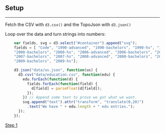 ## Setup

***

Fetch the CSV with ```d3.csv()``` and the TopoJson with ```d3.json()```

Loop over the data and turn strings into numbers:

```javascript
    var fields, svg = d3.select("#container").append("svg");
    fields = [ "Code", "1990-advanced", "1990-bachelors", "1990-hs", "1990-not-hs", "2000-advanced",
    "2000-bachelors", "2000-hs", "2006-advanced", "2006-bachelors", "2006-hs", "2007-advanced",
    "2007-bachelors", "2007-hs", "2008-advanced", "2008-bachelors", "2008-hs", "2009-advanced",
    "2009-bachelors", "2009-hs"];

    d3.json("data/us.json", function(us) {
      d3.csv("data/education.csv", function(edu) {
        edu.forEach(function(d) { 
          fields.forEach(function(field) {
            d[field] = parseFloat(d[field]);
          });
        }) // Append some text to prove we got what we want.
        svg.append("text").attr("transform", "translate(0,20)")
          .text("We have " + edu.length + " edu entries.");
      });
    });
```
[Step 1](step1.html)
